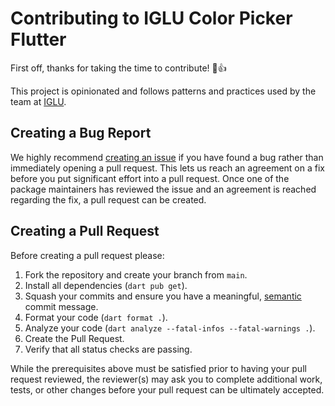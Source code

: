 # Contributing to IGLU Color Picker Flutter

First off, thanks for taking the time to contribute! 🎉👍

This project is opinionated and follows patterns and practices used by the team at [IGLU][iglu_link].

## Creating a Bug Report

We highly recommend [creating an issue][bug_report_link] if you have found a bug rather than immediately opening a pull request. This lets us reach an agreement on a fix before you put significant effort into a pull request. Once one of the package maintainers has reviewed the issue and an agreement is reached regarding the fix, a pull request can be created.

## Creating a Pull Request

Before creating a pull request please:

1. Fork the repository and create your branch from `main`.
1. Install all dependencies (`dart pub get`).
1. Squash your commits and ensure you have a meaningful, [semantic][conventional_commits_link] commit message.
2. Format your code (`dart format .`).
3. Analyze your code (`dart analyze --fatal-infos --fatal-warnings .`).
4. Create the Pull Request.
5. Verify that all status checks are passing.

While the prerequisites above must be satisfied prior to having your
pull request reviewed, the reviewer(s) may ask you to complete additional
work, tests, or other changes before your pull request can be ultimately
accepted.

[conventional_commits_link]: https://www.conventionalcommits.org/en/v1.0.0
[bug_report_link]: https://github.com/IGLU-Agency/iglu-color-picker-flutter/issues/new?assignees=&labels=bug&title=fix%3A+
[iglu_link]: https://iglu.dev